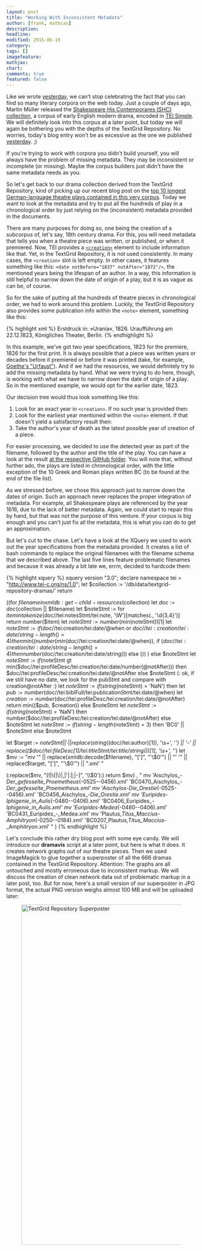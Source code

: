 ```yaml
---
layout: post
title: "Working With Inconsistent Metadata"
author: [frank, mathias]
description: 
headline: 
modified: 2015-06-19
category:
tags: []
imagefeature: 
mathjax: 
chart: 
comments: true
featured: false
---
```

Like we wrote [yesterday](/Working-With-Inconsistent-Metadata/), we can't stop celebrating the fact that you can find so many literary corpora on the web today. Just a couple of days ago, Martin Müller released the [Shakespeare His Contemporares (SHC) collection](https://scalablereading.northwestern.edu/2015/06/07/shakespeare-his-contemporaries-shc-released/), a corpus of early English modern drama, encoded in [TEI Simple](https://github.com/TEIC/TEI-Simple). We will definitely look into this corpus at a later point, but today we will again be bothering you with the depths of the TextGrid Repository. No worries, today's blog entry won't be as excessive as the one we published [yesterday](/Working-With-Inconsistent-Metadata/). ;)

If you're trying to work with corpora you didn't build yourself, you will always have the problem of missing metadata. They may be inconsistent or incomplete (or missing). Maybe the corpus builders just didn't have the same metadata needs as you.

So let's get back to our drama collection derived from the TextGrid Repository, kind of picking up our recent blog post on the [top 10 longest German-language theatre plays contained in this very corpus](/Longest-German-Language-Theatre-Plays/). Today we want to look at the metadata and try to put all the hundreds of play in a chronological order by just relying on the (inconsistent) metadata provided in the documents.

There are many purposes for doing so, one being the creation of a subcorpus of, let's say, 18th century drama. For this, you will need metadata that tells you when a theatre piece was written, or published, or when it premiered. Now, TEI provides a [`<creation>`](http://www.tei-c.org/release/doc/tei-p5-doc/de/html/ref-creation.html) element to include information like that. Yet, in the TextGrid Repository, it is not used consistently. In many cases, the `<creation>` slot is left empty. In other cases, it features something like this: `<date notBefore="1837" notAfter="1872"/>`, the mentioned years being the lifespan of an author. In a way, this information is still helpful to narrow down the date of origin of a play, but it is as vague as can be, of course.

So for the sake of putting all the hundreds of theatre pieces in chronological order, we had to work around this problem. Luckily, the TextGrid Repository also provides some publication info within the `<note>` element, something like this:

{% highlight xml %}
<note>Erstdruck in: »Urania«, 1826. Uraufführung am 22.12.1823, Königliches Theater, Berlin.</note>
{% endhighlight %}

In this example, we've got two year specifications, 1823 for the premiere, 1826 for the first print. It is always possible that a piece was written years or decades before it premiered or before it was printed (take, for example, [Goethe's "Urfaust"](https://de.wikipedia.org/wiki/Urfaust)). And if we had the resources, we would definitely try to add the missing metadata by hand. What we were trying to do here, though, is working with what we have to narrow down the date of origin of a play. So in the mentioned example, we would opt for the earlier date, 1823.

Our decision tree would thus look something like this:

1. Look for an exact year in `<creation>`. If no such year is provided then:
2. Look for the earliest year mentioned within the `<note>` element. If that doesn't yield a satisfactory result then:
3. Take the author's year of death as the latest possible year of creation of a piece.

For easier processing, we decided to use the detected year as part of the filename, followed by the author and the title of the play. You can have a look at the result [at the respective GitHub folder](https://github.com/DLiNa/project/tree/master/data/textgrid-repository-dramas). You will note that, without further ado, the plays are listed in chronological order, with the little exception of the 10 Greek and Roman plays written BC (to be found at the end of the file list).

As we stressed before, we chose this approach just to narrow down the dates of origin. Such an approach never replaces the proper integration of metadata. For example, all Shakespeare plays are referenced by the year 1616, due to the lack of better metadata. Again, we could start to repair this by hand, but that was not the purpose of this venture. If your corpus is big enough and you can't just fix all the metadata, this is what you can do to get an approximation.

But let's cut to the chase. Let's have a look at the XQuery we used to work out the year specifications from the metadata provided. It creates a list of bash commands to replace the original filenames with the filename schema that we described above. The last five lines feature problematic filenames and because it was already a bit late we, errm, decided to hardcode them:

{% highlight xquery %}
xquery version "3.0";
declare namespace tei = "http://www.tei-c.org/ns/1.0";
let $collection := '/db/data/textgrid-repository-dramas/'
return

((for $filename in xmldb:get-child-resources($collection)
let $doc := doc($collection || $filename)
let $noteStmt := for $item in tokenize($doc//tei:notesStmt/tei:note, '\W')[matches(., '\d{3,4}')] return number($item)
let $noteStmt := number(min($noteStmt))[1]
let $noteStmt := if ($doc//tei:creation/tei:date/@when or $doc//tei:creation/tei:date/string-length() = 4)
                    then min((number(min($doc//tei:creation/tei:date/@when)), if ($doc//tei:creation/tei:date/string-length() = 4) then number($doc//tei:creation/tei:date/string()) else ()) )
                    else $noteStmt
let $noteStmt := if ($noteStmt gt min($doc//tei:profileDesc/tei:creation/tei:date/number(@notAfter)))
                    then $doc//tei:profileDesc/tei:creation/tei:date/@notAfter
                    else $noteStmt
(: ok, if we still have no date, we look for the pubStmt and compare with creation@notAfter :)
let $noteStmt :=
        if (string($noteStmt) = 'NaN') 
            then 
                let $pub := number($doc//tei:biblFull/tei:publicationStmt/tei:date/@when)
                let $creation := number($doc//tei:profileDesc/tei:creation/tei:date/@notAfter)
                return 
                min(($pub, $creation))
            else 
            $noteStmt
let $noteStmt :=
        if (string($noteStmt) = 'NaN') then number($doc//tei:profileDesc/tei:creation/tei:date/@notAfter) else $noteStmt
let $noteStmt := if (string-length($noteStmt) = 3) then 'BC0' || $noteStmt else $noteStmt

let $target := $noteStmt || '_' || replace(string(($doc//tei:author)[1]), '\s+', '_') || '_-_' || replace(($doc//tei:fileDesc[1]/tei:titleStmt/tei:title/string())[1], '\s+', '_')
let $mv  :=
"mv '" || replace(xmldb:decode($filename), "[']",  "'\\$0'") || "' '" || replace($target, "[']",  "'\\$0'") || ".xml'
"

(:replace($mv, "[!|\(|\)|,|'|:|;|-]", '\\$0'):)
return
    $mv)
    ,   "
mv 'Aischylos_-_Der_gefesselte_Proemetheus_(-0525--0456).xml' 'BC0470_Aischylos_-_Der_gefesselte_Proemetheus.xml'
mv 'Aischylos_-_Die_Orestie_(-0525--0456).xml' 'BC0456_Aischylos_-_Die_Orestie.xml'
mv 'Euripides_-_Iphigenie_in_Aulis_(-0480--0406).xml' 'BC0406_Euripides_-_Iphigenie_in_Aulis.xml'
mv 'Euripides_-_Medea_(-0480--0406).xml' 'BC0431_Euripides_-_Medea.xml'
mv 'Plautus,_Titus_Maccius_-_Amphitryon_(-0250--0184).xml' 'BC0207_Plautus,_Titus_Maccius_-_Amphitryon.xml'
" )
{% endhighlight %}

Let's conclude this rather dry blog post with some eye candy. We will introduce our **dramavis** script at a later point, but here is what it does. It creates network graphs out of our theatre pieces. Then we used ImageMagick to glue together a superposter of all the 666 dramas contained in the TextGrid Repository. Attention: The graphs are all untouched and mostly erroneous due to inconsistent markup. We will discuss the creation of clean network data out of problematic markup in a later post, too. But for now, here's a small version of our superposter in JPG format, the actual PNG version weighs almost 100 MB and will be uploaded later:

<figure>
  <img src="{{ site.url }}/images/tgrep-untouched-dirty-data-superposter-900px.jpg" alt="TextGrid Repository Superposter" style="width:56.25rem">
</figure>
